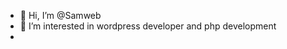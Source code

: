 - 👋 Hi, I’m @Samweb
- 👀 I’m interested in wordpress developer and php development 
- 
 


<!---
Samweb2304/Samweb2304 is a ✨ special ✨ repository because its `README.md` (this file) appears on your GitHub profile.
You can click the Preview link to take a look at your changes.
--->
